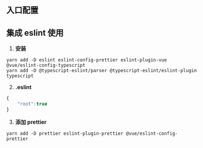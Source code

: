 ## 入口配置

## 集成 eslint 使用

1. **安装**

```shell
yarn add -D eslint eslint-config-prettier eslint-plugin-vue @vue/eslint-config-typescript
yarn add -D @typescript-eslint/parser @typescript-eslint/eslint-plugin typescript
```

2. **.eslint**

```js
{
    "root":true
}
```

3. **添加 prettier**

```shell
yarn add -D prettier eslint-plugin-prettier @vue/eslint-config-prettier
```
